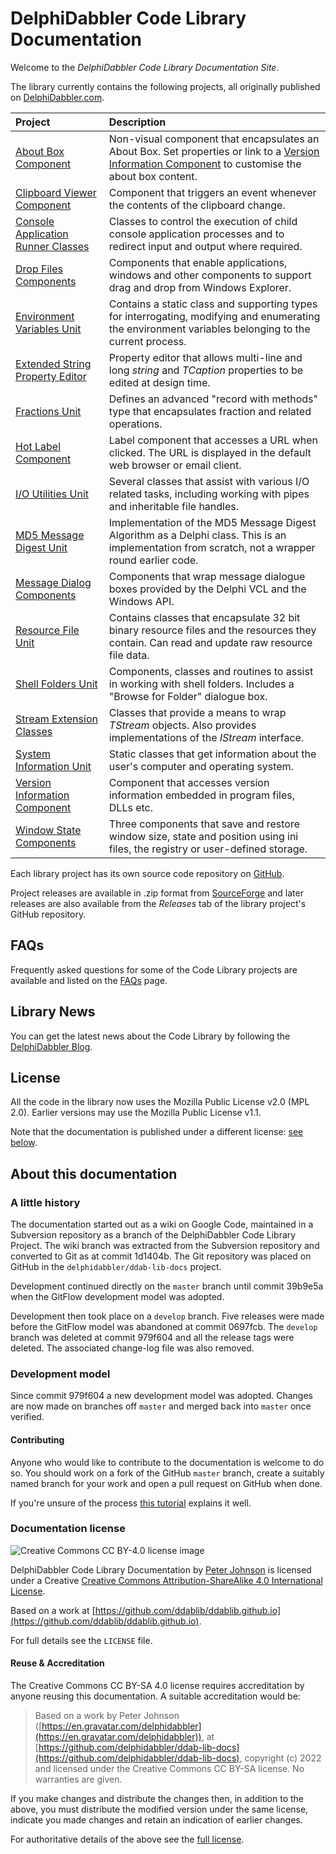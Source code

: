# DelphiDabbler Code Library Documentation

Welcome to the _DelphiDabbler Code Library Documentation Site_.

The library currently contains the following projects, all originally published on [DelphiDabbler.com](https://delphidabbler.com/codelib).

| **Project** | **Description** |
|:------------|:----------------|
| [About Box Component](./Docs/AboutBox.md) | Non-visual component that encapsulates an About Box. Set properties or link to a [Version Information Component](./Docs/VerInfo.md) to customise the about box content. |
| [Clipboard Viewer Component](./CBView/index.md) | Component that triggers an event whenever the contents of the clipboard change. |
| [Console Application Runner Classes](./Docs/ConsoleApp.md) | Classes to control the execution of child console application processes and to redirect input and output where required. |
| [Drop Files Components](./Docs/DropFilesComponents.md) | Components that enable applications, windows and other components to support drag and drop from Windows Explorer. |
| [Environment Variables Unit](./EnvVars/index.md) | Contains a static class and supporting types for interrogating, modifying and enumerating the environment variables belonging to the current process. |
| [Extended String Property Editor](./Docs/StringPE.md) | Property editor that allows multi-line and long _string_ and _TCaption_ properties to be edited at design time. |
| [Fractions Unit](./Docs/Fractions.md) | Defines an advanced "record with methods" type that encapsulates fraction and related operations. |
| [Hot Label Component](./Docs/HotLabelComponent.md) | Label component that accesses a URL when clicked. The URL is displayed in the default web browser or email client. |
| [I/O Utilities Unit](./Docs/IOUtils.md) | Several classes that assist with various I/O related tasks, including working with pipes and inheritable file handles. |
| [MD5 Message Digest Unit](./Docs/MD5.md) | Implementation of the MD5 Message Digest Algorithm as a Delphi class. This is an implementation from scratch, not a wrapper round earlier code. |
| [Message Dialog Components](./Docs/MessageDialogComponents.md) | Components that wrap message dialogue boxes provided by the Delphi VCL and the Windows API. |
| [Resource File Unit](./Docs/ResFileUnit.md) | Contains classes that encapsulate 32 bit binary resource files and the resources they contain. Can read and update raw resource file data. |
| [Shell Folders Unit](./Docs/ShellFoldersUnit.md) | Components, classes and routines to assist in working with shell folders. Includes a "Browse for Folder" dialogue box. |
| [Stream Extension Classes](./Docs/Streams.md) | Classes that provide a means to wrap _TStream_ objects. Also provides implementations of the _IStream_ interface. |
| [System Information Unit](./Docs/SystemInformationUnit.md) | Static classes that get information about the user's computer and operating system.  |
| [Version Information Component](./Docs/VerInfo.md) | Component that accesses version information embedded in program files, DLLs etc. |
| [Window State Components](./Docs/WindowStateComponents.md) | Three components that save and restore window size, state and position using ini files, the registry or user-defined storage. |

Each library project has its own source code repository on [GitHub](https://github.com/ddablib).

Project releases are available in .zip format from [SourceForge](https://sourceforge.net/projects/ddablib/files/) and later releases are also available from the _Releases_ tab of the library project's GitHub repository.

## FAQs

Frequently asked questions for some of the Code Library projects are available and listed on the [FAQs](FAQs/FAQs.md) page.

## Library News

You can get the latest news about the Code Library by following the [DelphiDabbler Blog](https://delphidabbler.blogspot.com/).

## License

All the code in the library now uses the Mozilla Public License v2.0 (MPL 2.0). Earlier versions may use the Mozilla Public License v1.1.

Note that the documentation is published under a different license: [see below](#documentation-license).

## About this documentation

### A little history

The documentation started out as a wiki on Google Code, maintained in a Subversion repository as a branch of the DelphiDabbler Code Library Project. The wiki branch was extracted from the Subversion repository and converted to Git as at commit 1d1404b. The Git repository was placed on GitHub in the `delphidabbler/ddab-lib-docs` project.

Development continued directly on the `master` branch until commit 39b9e5a when the GitFlow development model was adopted.

Development then took place on a `develop` branch. Five releases were made before the GitFlow model was abandoned at commit 0697fcb. The `develop` branch was deleted at commit 979f604 and all the release tags were deleted. The associated change-log file was also removed.

### Development model

Since commit 979f604 a new development model was adopted. Changes are now made on branches off `master` and merged back into `master` once verified.

#### Contributing

Anyone who would like to contribute to the documentation is welcome to do so. You should work on a fork of the GitHub `master` branch, create a suitably named branch for your work and open a pull request on GitHub when done.

If you're unsure of the process [this tutorial](https://opensource.com/article/19/7/create-pull-request-github) explains it well.

### Documentation license

![Creative Commons CC BY-4.0 license image](https://i.creativecommons.org/l/by-sa/4.0/88x31.png)

DelphiDabbler Code Library Documentation by [Peter Johnson](https://en.gravatar.com/delphidabbler) is licensed under a Creative [Creative Commons Attribution-ShareAlike 4.0 International License](http://creativecommons.org/licenses/by-sa/4.0/).

Based on a work at [https://github.com/ddablib/ddablib.github.io](https://github.com/ddablib/ddablib.github.io).

For full details see the `LICENSE` file.

#### Reuse & Accreditation

The Creative Commons CC BY-SA 4.0 license requires accreditation by anyone reusing this documentation.  A suitable accreditation would be:

> Based on a work by Peter Johnson ([https://en.gravatar.com/delphidabbler](https://en.gravatar.com/delphidabbler)), at [https://github.com/delphidabbler/ddab-lib-docs](https://github.com/delphidabbler/ddab-lib-docs), copyright (c) 2022 and licensed under the Creative Commons CC BY-SA license. No warranties are given.

If you make changes and distribute the changes then, in addition to the above, you must distribute the modified version under the same license, indicate you made changes and retain an indication of earlier changes.

For authoritative details of the above see the [full license](https://creativecommons.org/licenses/by-sa/4.0/legalcode).
